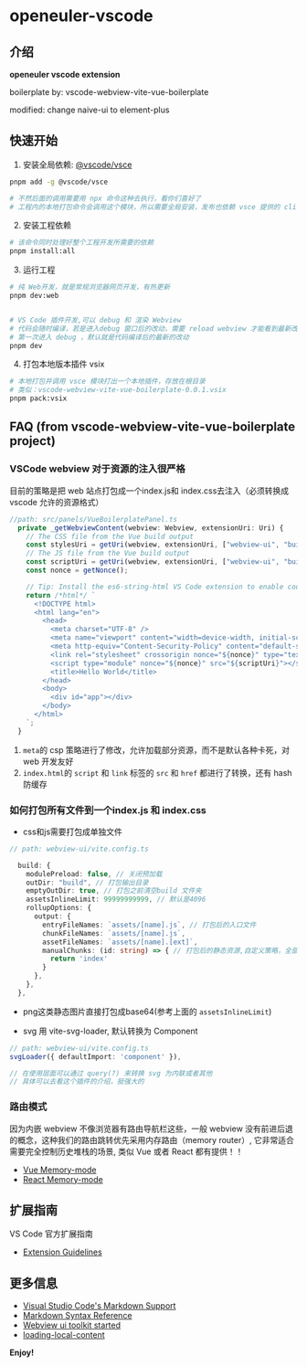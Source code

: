 # openeuler-vscode

## 介绍
**openeuler vscode extension**

boilerplate by: vscode-webview-vite-vue-boilerplate

modified: change naive-ui to element-plus

## 快速开始

1. 安装全局依赖: [@vscode/vsce](https://www.npmjs.com/package/@vscode/vsce)

```bash
pnpm add -g @vscode/vsce

# 不然后面的调用需要用 npx 命令这种去执行，看你们喜好了
# 工程内的本地打包命令会调用这个模块，所以需要全局安装，发布也依赖 vsce 提供的 cli 去做的

```

2. 安装工程依赖

```bash
# 该命令同时处理好整个工程开发所需要的依赖
pnpm install:all
```

3. 运行工程

```bash
# 纯 Web开发，就是常规浏览器网页开发，有热更新
pnpm dev:web


# VS Code 插件开发,可以 debug 和 渲染 Webview
# 代码会随时编译，若是进入debug 窗口后的改动，需要 reload webview 才能看到最新改动
# 第一次进入 debug ，默认就是代码编译后的最新的改动
pnpm dev

```

4. 打包本地版本插件 vsix

```bash
# 本地打包并调用 vsce 模块打出一个本地插件，存放在根目录
# 类似：vscode-webview-vite-vue-boilerplate-0.0.1.vsix
pnpm pack:vsix
```
## FAQ (from vscode-webview-vite-vue-boilerplate project)

### VSCode webview 对于资源的注入很严格

目前的策略是把 web 站点打包成一个index.js和 index.css去注入（必须转换成 vscode 允许的资源格式）

```typescript
//path: src/panels/VueBoilerplatePanel.ts
  private _getWebviewContent(webview: Webview, extensionUri: Uri) {
    // The CSS file from the Vue build output
    const stylesUri = getUri(webview, extensionUri, ["webview-ui", "build", "assets", "index.css"]);
    // The JS file from the Vue build output
    const scriptUri = getUri(webview, extensionUri, ["webview-ui", "build", "assets", "index.js"]);
    const nonce = getNonce();

    // Tip: Install the es6-string-html VS Code extension to enable code highlighting below
    return /*html*/ `
      <!DOCTYPE html>
      <html lang="en">
        <head>
          <meta charset="UTF-8" />
          <meta name="viewport" content="width=device-width, initial-scale=1.0" />
          <meta http-equiv="Content-Security-Policy" content="default-src 'none';connect-src https:; style-src ${webview.cspSource} 'unsafe-inline'; img-src ${webview.cspSource} https: data:; script-src 'nonce-${nonce}';">
          <link rel="stylesheet" crossorigin nonce="${nonce}" type="text/css" href="${stylesUri}">
          <script type="module" nonce="${nonce}" src="${scriptUri}"></script>
          <title>Hello World</title>
        </head>
        <body>
          <div id="app"></div>
        </body>
      </html>
    `;
  }

```

1. `meta`的 csp 策略进行了修改，允许加载部分资源，而不是默认各种卡死，对 web 开发友好
2. `index.html`的 `script` 和 `link` 标签的 `src` 和 `href` 都进行了转换，还有 hash 防缓存

### 如何打包所有文件到一个index.js 和 index.css

- css和js需要打包成单独文件

```typescript
// path: webview-ui/vite.config.ts

  build: {
    modulePreload: false, // 关闭预加载
    outDir: "build", // 打包输出目录
    emptyOutDir: true, // 打包之前清空build 文件夹
    assetsInlineLimit: 99999999999, // 默认是4096
    rollupOptions: {
      output: {
        entryFileNames: `assets/[name].js`, // 打包后的入口文件
        chunkFileNames: `assets/[name].js`,
        assetFileNames: `assets/[name].[ext]`,
        manualChunks: (id: string) => { // 打包后的静态资源,自定义策略，全部合并到 index
          return 'index'
        }
      },
    },
  },

```

- png这类静态图片直接打包成base64(参考上面的 `assetsInlineLimit`)

- svg 用 vite-svg-loader, 默认转换为 Component

```typescript
// path: webview-ui/vite.config.ts
svgLoader({ defaultImport: 'component' }),

// 在使用层面可以通过 query(?) 来转换 svg 为内联或者其他
// 具体可以去看这个插件的介绍，挺强大的

```

### 路由模式

因为内嵌 webview 不像浏览器有路由导航栏这些，一般 webview 没有前进后退的概念，这种我们的路由跳转优先采用内存路由（memory router）, 它非常适合需要完全控制历史堆栈的场景, 类似 Vue 或者 React 都有提供！！

- [Vue Memory-mode](https://router.vuejs.org/guide/essentials/history-mode#Memory-mode)
- [React Memory-mode](https://reactrouter.com/en/main/router-components/memory-router)

## 扩展指南

VS Code 官方扩展指南

- [Extension Guidelines](https://code.visualstudio.com/api/references/extension-guidelines)

## 更多信息

- [Visual Studio Code's Markdown Support](http://code.visualstudio.com/docs/languages/markdown)
- [Markdown Syntax Reference](https://help.github.com/articles/markdown-basics/)
- [Webview ui toolkit started](https://github.com/microsoft/vscode-webview-ui-toolkit/blob/main/docs/getting-started.md)
- [loading-local-content](https://code.visualstudio.com/api/extension-guides/webview#loading-local-content)

**Enjoy!**
